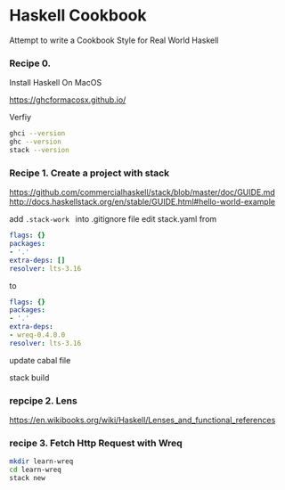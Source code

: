# Haskell Cookbook
Attempt to write a Cookbook Style for Real World Haskell

### Recipe 0.

Install Haskell On MacOS

https://ghcformacosx.github.io/

Verfiy 

```bash
ghci --version
ghc --version
stack --version
```

### Recipe 1. Create a project with stack
https://github.com/commercialhaskell/stack/blob/master/doc/GUIDE.md
http://docs.haskellstack.org/en/stable/GUIDE.html#hello-world-example

add ```.stack-work ``` into .gitignore file
edit stack.yaml from 

```yaml
flags: {}
packages:
- '.'
extra-deps: []
resolver: lts-3.16
```

to 
```yaml
flags: {}
packages:
- '.'
extra-deps:
- wreq-0.4.0.0
resolver: lts-3.16

```

update cabal file

stack build

### repcipe 2. Lens
https://en.wikibooks.org/wiki/Haskell/Lenses_and_functional_references

### recipe 3. Fetch Http Request with Wreq

```bash
mkdir learn-wreq
cd learn-wreq
stack new
```



